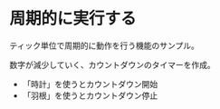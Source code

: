 # 周期的に実行する

ティック単位で周期的に動作を行う機能のサンプル。

数字が減少していく、カウントダウンのタイマーを作成。

* 「時計」を使うとカウントダウン開始
* 「羽根」を使うとカウントダウン停止
